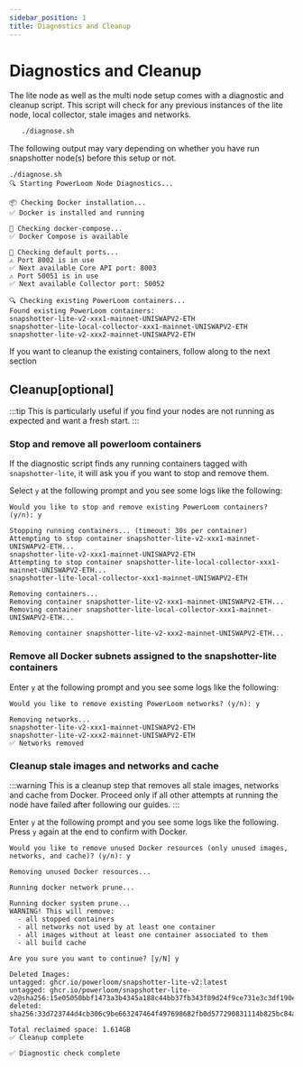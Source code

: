 ```yaml
---
sidebar_position: 1
title: Diagnostics and Cleanup
---
```


# Diagnostics and Cleanup

The lite node as well as the multi node setup comes with a diagnostic and cleanup script. This script will check for any previous instances of the lite node, local collector, stale images and networks.

```bash
   ./diagnose.sh
```

The following output may vary depending on whether you have run snapshotter node(s) before this setup or not.

```
./diagnose.sh
🔍 Starting PowerLoom Node Diagnostics...

📦 Checking Docker installation...
✅ Docker is installed and running

🐳 Checking docker-compose...
✅ Docker Compose is available

🔌 Checking default ports...
⚠️ Port 8002 is in use
✅ Next available Core API port: 8003
⚠️ Port 50051 is in use
✅ Next available Collector port: 50052

🔍 Checking existing PowerLoom containers...
Found existing PowerLoom containers:
snapshotter-lite-v2-xxx1-mainnet-UNISWAPV2-ETH
snapshotter-lite-local-collector-xxx1-mainnet-UNISWAPV2-ETH
snapshotter-lite-v2-xxx2-mainnet-UNISWAPV2-ETH
```
If you want to cleanup the existing containers, follow along to the next section

## Cleanup[optional]

:::tip
This is particularly useful if you find your nodes are not running as expected and want a fresh start.
:::


### Stop and remove all powerloom containers


If the diagnostic script finds any running containers tagged with `snapshotter-lite`, it will ask you if you want to stop and remove them.

Select `y` at the following prompt and you see some logs like the following:

```
Would you like to stop and remove existing PowerLoom containers? (y/n): y 

Stopping running containers... (timeout: 30s per container)
Attempting to stop container snapshotter-lite-v2-xxx1-mainnet-UNISWAPV2-ETH...
snapshotter-lite-v2-xxx1-mainnet-UNISWAPV2-ETH
Attempting to stop container snapshotter-lite-local-collector-xxx1-mainnet-UNISWAPV2-ETH...
snapshotter-lite-local-collector-xxx1-mainnet-UNISWAPV2-ETH

Removing containers...
Removing container snapshotter-lite-v2-xxx1-mainnet-UNISWAPV2-ETH...
Removing container snapshotter-lite-local-collector-xxx1-mainnet-UNISWAPV2-ETH...

Removing container snapshotter-lite-v2-xxx2-mainnet-UNISWAPV2-ETH...
```


### Remove all Docker subnets assigned to the snapshotter-lite containers

Enter `y` at the following prompt and you see some logs like the following:

```
Would you like to remove existing PowerLoom networks? (y/n): y

Removing networks...
snapshotter-lite-v2-xxx1-mainnet-UNISWAPV2-ETH
snapshotter-lite-v2-xxx2-mainnet-UNISWAPV2-ETH
✅ Networks removed
```

### Cleanup stale images and networks and cache

:::warning
This is a cleanup step that removes all stale images, networks and cache from Docker. Proceed only if all other attempts at running the node have failed after following our guides.
:::

Enter `y` at the following prompt and you see some logs like the following. Press `y` again at the end to confirm with Docker.

```
Would you like to remove unused Docker resources (only unused images, networks, and cache)? (y/n): y 

Removing unused Docker resources...

Running docker network prune...

Running docker system prune...
WARNING! This will remove:
  - all stopped containers
  - all networks not used by at least one container
  - all images without at least one container associated to them
  - all build cache

Are you sure you want to continue? [y/N] y

Deleted Images:
untagged: ghcr.io/powerloom/snapshotter-lite-v2:latest
untagged: ghcr.io/powerloom/snapshotter-lite-v2@sha256:15e05050bbf1473a3b4345a188c44bb37fb343f89d24f9ce731e3c3df190ec98
deleted: sha256:33d723744d4cb306c9be663247464f497698682fb0d577290831114b825bc84a

Total reclaimed space: 1.614GB
✅ Cleanup complete

✅ Diagnostic check complete
```